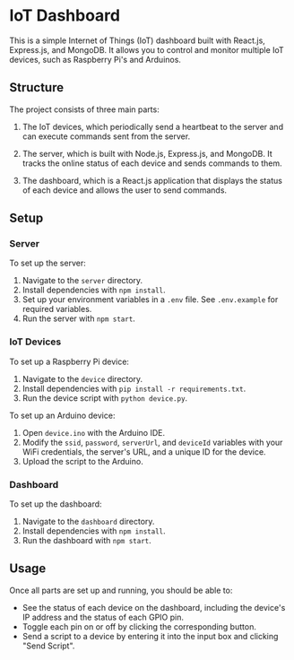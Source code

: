 # IoT Dashboard

This is a simple Internet of Things (IoT) dashboard built with React.js, Express.js, and MongoDB. It allows you to control and monitor multiple IoT devices, such as Raspberry Pi's and Arduinos.

## Structure

The project consists of three main parts:

1. The IoT devices, which periodically send a heartbeat to the server and can execute commands sent from the server.

2. The server, which is built with Node.js, Express.js, and MongoDB. It tracks the online status of each device and sends commands to them.

3. The dashboard, which is a React.js application that displays the status of each device and allows the user to send commands.

## Setup

### Server

To set up the server:

1. Navigate to the `server` directory.
2. Install dependencies with `npm install`.
3. Set up your environment variables in a `.env` file. See `.env.example` for required variables.
4. Run the server with `npm start`.

### IoT Devices

To set up a Raspberry Pi device:

1. Navigate to the `device` directory.
2. Install dependencies with `pip install -r requirements.txt`.
3. Run the device script with `python device.py`.

To set up an Arduino device:

1. Open `device.ino` with the Arduino IDE.
2. Modify the `ssid`, `password`, `serverUrl`, and `deviceId` variables with your WiFi credentials, the server's URL, and a unique ID for the device.
3. Upload the script to the Arduino.

### Dashboard

To set up the dashboard:

1. Navigate to the `dashboard` directory.
2. Install dependencies with `npm install`.
3. Run the dashboard with `npm start`.

## Usage

Once all parts are set up and running, you should be able to:

- See the status of each device on the dashboard, including the device's IP address and the status of each GPIO pin.
- Toggle each pin on or off by clicking the corresponding button.
- Send a script to a device by entering it into the input box and clicking "Send Script".